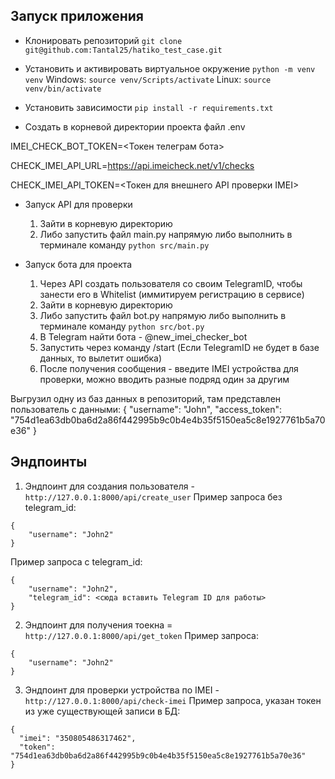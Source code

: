 ## Запуск приложения
- Клонировать репозиторий
`git clone git@github.com:Tantal25/hatiko_test_case.git`

- Установить и активировать виртуальное окружение
`python -m venv venv`
Windows: `source venv/Scripts/activate`
Linux: `source venv/bin/activate`

- Установить зависимости
`pip install -r requirements.txt`

- Создать в корневой директории проекта файл .env
  
IMEI_CHECK_BOT_TOKEN=<Токен телеграм бота>

CHECK_IMEI_API_URL=https://api.imeicheck.net/v1/checks

CHECK_IMEI_API_TOKEN=<Токен для внешнего API проверки IMEI>

- Запуск API для проверки
    1. Зайти в корневую директорию
    2. Либо запустить файл main.py напрямую либо выполнить в терминале команду `python src/main.py`


- Запуск бота для проекта
    1. Через API создать пользователя со своим TelegramID, чтобы занести его в Whitelist (иммитируем регистрацию в сервисе)
    2. Зайти в корневую директорию
    3. Либо запустить файл bot.py напрямую либо выполнить в терминале команду `python src/bot.py`
    4. В Telegram найти бота - @new_imei_checker_bot
    6. Запустить через команду /start (Если TelegramID не будет в базе данных, то вылетит ошибка)
    5. После получения сообщения - введите IMEI устройства для проверки, можно вводить разные подряд один за другим


Выгрузил одну из баз данных в репозиторий, там представлен пользователь с данными:
{
  "username": "John",
  "access_token": "754d1ea63db0ba6d2a86f442995b9c0b4e4b35f5150ea5c8e1927761b5a70e36"
}



## Эндпоинты
1. Эндпоинт для создания пользователя - `http://127.0.0.1:8000/api/create_user`
Пример запроса без telegram_id:
```
{
    "username": "John2"
}
```

Пример запроса с telegram_id:
```
{
    "username": "John2",
    "telegram_id": <сюда вставить Telegram ID для работы>
}
```

2. Эндпоинт для получения тоекна = `http://127.0.0.1:8000/api/get_token`
Пример запроса:
```
{
    "username": "John2"
}
```

3. Эндпоинт для проверки устройства по IMEI - `http://127.0.0.1:8000/api/check-imei`
Пример запроса, указан токен из уже существующей записи в БД:
```
{
  "imei": "350805486317462",
  "token": "754d1ea63db0ba6d2a86f442995b9c0b4e4b35f5150ea5c8e1927761b5a70e36"
}
```
